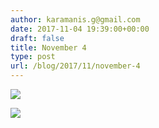 ```yaml
---
author: karamanis.g@gmail.com
date: 2017-11-04 19:39:00+00:00
draft: false
title: November 4
type: post
url: /blog/2017/11/november-4
---
```




  
   ![](/images/2017-11-04-201711november-4/IMG_2632.jpg)

  

  
   ![](/images/2017-11-04-201711november-4/IMG_2633.jpg)

  


